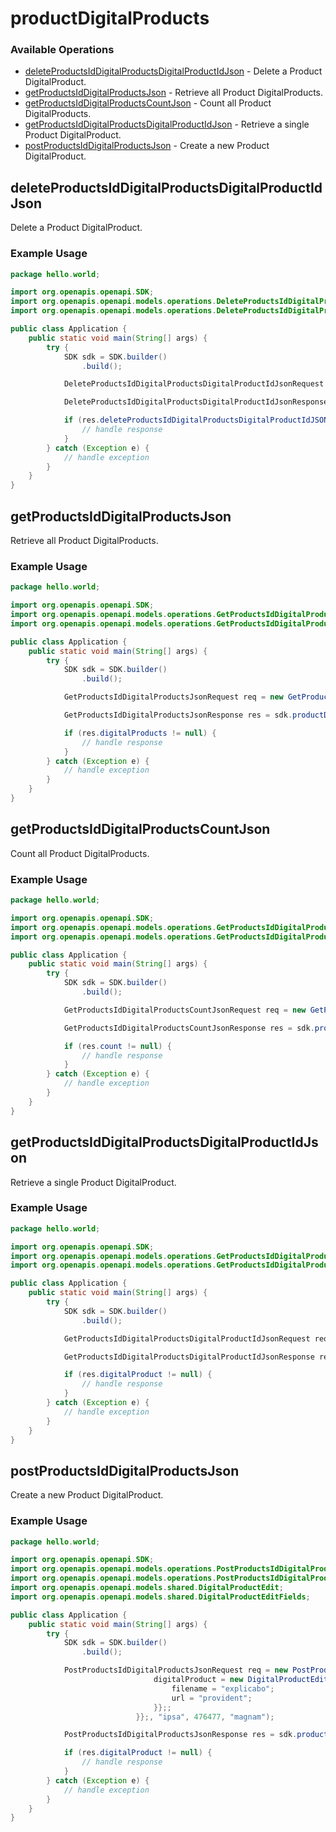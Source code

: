 # productDigitalProducts

### Available Operations

* [deleteProductsIdDigitalProductsDigitalProductIdJson](#deleteproductsiddigitalproductsdigitalproductidjson) - Delete a Product DigitalProduct.
* [getProductsIdDigitalProductsJson](#getproductsiddigitalproductsjson) - Retrieve all Product DigitalProducts.
* [getProductsIdDigitalProductsCountJson](#getproductsiddigitalproductscountjson) - Count all Product DigitalProducts.
* [getProductsIdDigitalProductsDigitalProductIdJson](#getproductsiddigitalproductsdigitalproductidjson) - Retrieve a single Product DigitalProduct.
* [postProductsIdDigitalProductsJson](#postproductsiddigitalproductsjson) - Create a new Product DigitalProduct.

## deleteProductsIdDigitalProductsDigitalProductIdJson

Delete a Product DigitalProduct.

### Example Usage

```java
package hello.world;

import org.openapis.openapi.SDK;
import org.openapis.openapi.models.operations.DeleteProductsIdDigitalProductsDigitalProductIdJsonRequest;
import org.openapis.openapi.models.operations.DeleteProductsIdDigitalProductsDigitalProductIdJsonResponse;

public class Application {
    public static void main(String[] args) {
        try {
            SDK sdk = SDK.builder()
                .build();

            DeleteProductsIdDigitalProductsDigitalProductIdJsonRequest req = new DeleteProductsIdDigitalProductsDigitalProductIdJsonRequest("laborum", 810424, 245367, "eum");            

            DeleteProductsIdDigitalProductsDigitalProductIdJsonResponse res = sdk.productDigitalProducts.deleteProductsIdDigitalProductsDigitalProductIdJson(req);

            if (res.deleteProductsIdDigitalProductsDigitalProductIdJSON200ApplicationJSONString != null) {
                // handle response
            }
        } catch (Exception e) {
            // handle exception
        }
    }
}
```

## getProductsIdDigitalProductsJson

Retrieve all Product DigitalProducts.

### Example Usage

```java
package hello.world;

import org.openapis.openapi.SDK;
import org.openapis.openapi.models.operations.GetProductsIdDigitalProductsJsonRequest;
import org.openapis.openapi.models.operations.GetProductsIdDigitalProductsJsonResponse;

public class Application {
    public static void main(String[] args) {
        try {
            SDK sdk = SDK.builder()
                .build();

            GetProductsIdDigitalProductsJsonRequest req = new GetProductsIdDigitalProductsJsonRequest("autem", 752135, "quas");            

            GetProductsIdDigitalProductsJsonResponse res = sdk.productDigitalProducts.getProductsIdDigitalProductsJson(req);

            if (res.digitalProducts != null) {
                // handle response
            }
        } catch (Exception e) {
            // handle exception
        }
    }
}
```

## getProductsIdDigitalProductsCountJson

Count all Product DigitalProducts.

### Example Usage

```java
package hello.world;

import org.openapis.openapi.SDK;
import org.openapis.openapi.models.operations.GetProductsIdDigitalProductsCountJsonRequest;
import org.openapis.openapi.models.operations.GetProductsIdDigitalProductsCountJsonResponse;

public class Application {
    public static void main(String[] args) {
        try {
            SDK sdk = SDK.builder()
                .build();

            GetProductsIdDigitalProductsCountJsonRequest req = new GetProductsIdDigitalProductsCountJsonRequest("assumenda", 860552, "voluptas");            

            GetProductsIdDigitalProductsCountJsonResponse res = sdk.productDigitalProducts.getProductsIdDigitalProductsCountJson(req);

            if (res.count != null) {
                // handle response
            }
        } catch (Exception e) {
            // handle exception
        }
    }
}
```

## getProductsIdDigitalProductsDigitalProductIdJson

Retrieve a single Product DigitalProduct.

### Example Usage

```java
package hello.world;

import org.openapis.openapi.SDK;
import org.openapis.openapi.models.operations.GetProductsIdDigitalProductsDigitalProductIdJsonRequest;
import org.openapis.openapi.models.operations.GetProductsIdDigitalProductsDigitalProductIdJsonResponse;

public class Application {
    public static void main(String[] args) {
        try {
            SDK sdk = SDK.builder()
                .build();

            GetProductsIdDigitalProductsDigitalProductIdJsonRequest req = new GetProductsIdDigitalProductsDigitalProductIdJsonRequest("libero", 96549, 270328, "numquam");            

            GetProductsIdDigitalProductsDigitalProductIdJsonResponse res = sdk.productDigitalProducts.getProductsIdDigitalProductsDigitalProductIdJson(req);

            if (res.digitalProduct != null) {
                // handle response
            }
        } catch (Exception e) {
            // handle exception
        }
    }
}
```

## postProductsIdDigitalProductsJson

Create a new Product DigitalProduct.

### Example Usage

```java
package hello.world;

import org.openapis.openapi.SDK;
import org.openapis.openapi.models.operations.PostProductsIdDigitalProductsJsonRequest;
import org.openapis.openapi.models.operations.PostProductsIdDigitalProductsJsonResponse;
import org.openapis.openapi.models.shared.DigitalProductEdit;
import org.openapis.openapi.models.shared.DigitalProductEditFields;

public class Application {
    public static void main(String[] args) {
        try {
            SDK sdk = SDK.builder()
                .build();

            PostProductsIdDigitalProductsJsonRequest req = new PostProductsIdDigitalProductsJsonRequest(                new DigitalProductEdit() {{
                                digitalProduct = new DigitalProductEditFields() {{
                                    filename = "explicabo";
                                    url = "provident";
                                }};;
                            }};, "ipsa", 476477, "magnam");            

            PostProductsIdDigitalProductsJsonResponse res = sdk.productDigitalProducts.postProductsIdDigitalProductsJson(req);

            if (res.digitalProduct != null) {
                // handle response
            }
        } catch (Exception e) {
            // handle exception
        }
    }
}
```
